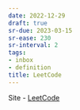 ```yaml
---
date: 2022-12-29
draft: true
sr-due: 2023-03-15
sr-ease: 230
sr-interval: 2
tags:
- inbox
- definition
title: LeetCode
---
```


Site - [LeetCode](https://leetcode.com/)